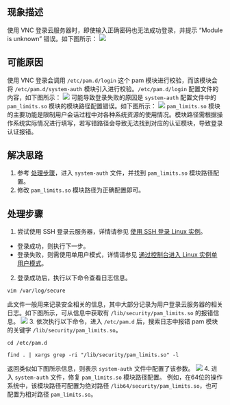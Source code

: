## 现象描述
使用 VNC 登录云服务器时，即使输入正确密码也无法成功登录，并提示 “Module is unknown” 错误。如下图所示：
![](https://main.qcloudimg.com/raw/117961622ff73a5859a56bd890011302.png)

## 可能原因
使用 VNC 登录会调用 `/etc/pam.d/login` 这个 pam 模块进行校验，而该模块会将 `/etc/pam.d/system-auth` 模块引入进行校验。`/etc/pam.d/login` 配置文件的内容，如下图所示：
![](https://main.qcloudimg.com/raw/334e393e16d8a03eec44009be9265ea9.png)
可能导致登录失败的原因是 `system-auth` 配置文件中的 `pam_limits.so` 模块的模块路径配置错误。如下图所示：
![](https://main.qcloudimg.com/raw/36f36e0f2f5d0954f6fcebd39095d3b6.png)
<dx-alert infotype="explain" title="">
`pam_limits.so` 模块的主要功能是限制用户会话过程中对各种系统资源的使用情况。模块路径需根据操作系统实际情况进行填写，若写错路径会导致无法找到对应的认证模块，导致登录认证报错。

</dx-alert>



## 解决思路
1. 参考 [处理步骤](#ProcessingSteps)，进入 `system-auth` 文件，并找到 `pam_limits.so` 模块路径配置。
2. 修改 `pam_limits.so` 模块路径为正确配置即可。 

## 处理步骤[](id:ProcessingSteps)
1. 尝试使用 SSH 登录云服务器，详情请参见 [使用 SSH 登录 Linux 实例](https://cloud.tencent.com/document/product/213/35700)。
 - 登录成功，则执行下一步。
 - 登录失败，则需使用单用户模式，详情请参见 [通过控制台进入 Linux 实例单用户模式](https://cloud.tencent.com/document/product/213/33321)。
2. 登录成功后，执行以下命令查看日志信息。
```
vim /var/log/secure
```
此文件一般用来记录安全相关的信息，其中大部分记录为用户登录云服务器的相关日志。如下图所示，可从信息中获取有 `/lib/security/pam_limits.so` 的报错信息。
![](https://main.qcloudimg.com/raw/8f9f992d1835a9058020b435f1ef3c99.png)
3. 依次执行以下命令，进入 `/etc/pam.d` 后，搜索日志中报错 pam 模块的关键字 `/lib/security/pam_limits.so`。
```
cd /etc/pam.d
```
```
find . | xargs grep -ri "/lib/security/pam_limits.so" -l
```
返回类似如下图所示信息，则表示 `system-auth` 文件中配置了该参数。
![](https://main.qcloudimg.com/raw/eab27cf686eccfeb8a8b796360010bb5.png)
4. 进入 `system-auth` 文件，修复 `pam_limits.so` 模块路径配置。
例如，在64位的操作系统中，该模块路径可配置为绝对路径 `/lib64/security/pam_limits.so`，也可配置为相对路径 `pam_limits.so`。




